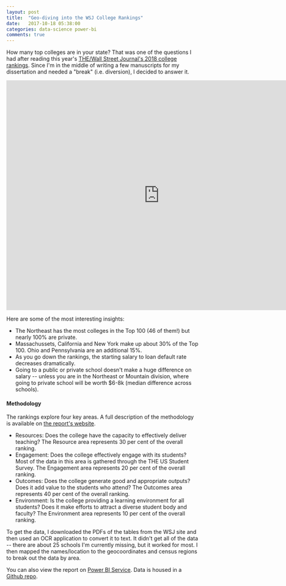 ```yaml
---
layout: post
title:  "Geo-diving into the WSJ College Rankings"
date:   2017-10-18 05:38:00
categories: data-science power-bi
comments: true
---
```


How many top colleges are in your state? That was one of the questions I had after reading this year's [THE/Wall Street Journal's 2018 college rankings](https://www.timeshighereducation.com/rankings/united-states/2018#!/page/0/length/25/sort_by/rank/sort_order/asc/cols/stats). Since I'm in the middle of writing a few manuscripts for my dissertation and needed a "break" (i.e. diversion), I decided to answer it.

<iframe width="800" height="600" src="https://app.powerbi.com/view?r=eyJrIjoiYWM3MmYzODktNmMwNi00NjQ3LWFlY2QtY2I3MWMxN2JiY2NkIiwidCI6ImJhNWE3ZjM5LWUzYmUtNGFiMy1iNDUwLTY3ZmE4MGZhZWNhZCIsImMiOjN9" frameborder="0" allowFullScreen="true"></iframe>

Here are some of the most interesting insights:
- The Northeast has the most colleges in the Top 100 (46 of them!) but nearly 100% are private.
- Massachussets, California and New York make up about 30% of the Top 100. Ohio and Pennsylvania are an additional 15%.
- As you go down the rankings, the starting salary to loan default rate decreases dramatically.
- Going to a public or private school doesn't make a huge difference on salary -- unless you are in the Northeast or Mountain division, where going to private school will be worth $6-8k (median difference across schools).

#### Methodology
The rankings  explore four key areas. A full description of the methodology is available on [the report's website](https://www.timeshighereducation.com/the-wall-street-journal-times-higher-education-college-rankings-2017-table-information).

- Resources: Does the college have the capacity to effectively deliver teaching? The Resource area represents 30 per cent of the overall ranking.
- Engagement: Does the college effectively engage with its students? Most of the data in this area is gathered through the THE US Student Survey. The Engagement area represents 20 per cent of the overall ranking. 
- Outcomes: Does the college generate good and appropriate outputs? Does it add value to the students who attend? The Outcomes area represents 40 per cent of the overall ranking. 
- Environment: Is the college providing a learning environment for all students? Does it make efforts to attract a diverse student body and faculty? The Environment area represents 10 per cent of the overall ranking. 

To get the data, I downloaded the PDFs of the tables from the WSJ site and then used an OCR application to convert it to text. It didn't get all of the data -- there are about 25 schools I'm currently missing, but it worked for most. I then mapped the names/location to the geocoordinates and census regions to break out the data by area.

You can also view the report on [Power BI Service](https://app.powerbi.com/view?r=eyJrIjoiYWM3MmYzODktNmMwNi00NjQ3LWFlY2QtY2I3MWMxN2JiY2NkIiwidCI6ImJhNWE3ZjM5LWUzYmUtNGFiMy1iNDUwLTY3ZmE4MGZhZWNhZCIsImMiOjN9). Data is housed in a [Github repo](https://github.com/stkbailey/WSJ_CollegeRankings2018).
